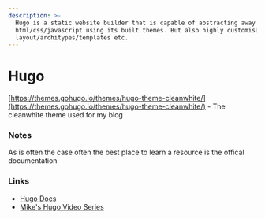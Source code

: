 ```yaml
---
description: >-
  Hugo is a static website builder that is capable of abstracting away the
  html/css/javascript using its built themes. But also highly customisable with
  layout/architypes/templates etc.
---
```


# Hugo

[https://themes.gohugo.io/themes/hugo-theme-cleanwhite/](https://themes.gohugo.io/themes/hugo-theme-cleanwhite/) - The cleanwhite theme used for my blog

### Notes

As is often the case often the best place to learn a resource is the offical documentation 

### Links

* [Hugo Docs](https://gohugo.io/documentation/)
* [Mike's Hugo Video Series](https://www.youtube.com/watch?v=bcme8AzVh6o&list=PLLAZ4kZ9dFpOnyRlyS-liKL5ReHDcj4G3&index=8&ab_channel=MikeDane)





